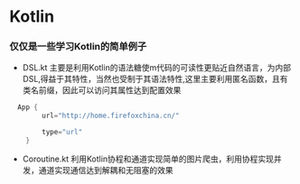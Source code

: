 # Kotlin
### 仅仅是一些学习Kotlin的简单例子

- DSL.kt 主要是利用Kotlin的语法糖使m代码的可读性更贴近自然语言，为内部DSL,得益于其特性，当然也受制于其语法特性,这里主要利用匿名函数，且有类名前缀，因此可以访问其属性达到配置效果

```kotlin
  App {
        url="http://home.firefoxchina.cn/"

        type="url"
    }
```
- Coroutine.kt 利用Kotlin协程和通道实现简单的图片爬虫，利用协程实现并发，通道实现通信达到解耦和无阻塞的效果


